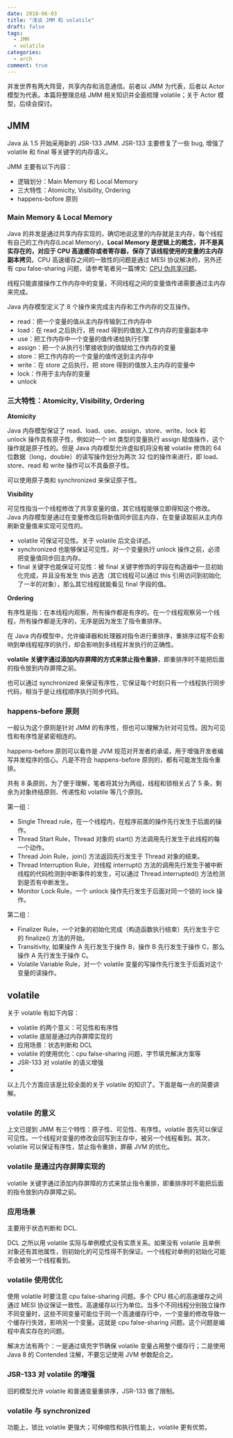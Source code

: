 ```yaml
---
date: 2018-06-03
title: "浅谈 JMM 和 volatile"
draft: false
tags:
  - JMM
  - volatile
categories:
  - arch
comment: true
---
```


并发世界有两大阵营，共享内存和消息通信。前者以 JMM 为代表，后者以 Actor 模型为代表。本篇将整理总结 JMM 相关知识并全面梳理 volatile；关于 Actor 模型，后续会探讨。

## JMM

Java 从 1.5 开始采用新的 JSR-133 JMM. JSR-133 主要修复了一些 bug, 增强了 volatile 和 final 等关键字的内存语义。

JMM 主要有以下内容：

- 逻辑划分：Main Memory 和 Local Memory
- 三大特性：Atomicity, Visibility, Ordering
- happens-bofore 原则

### Main Memory & Local Memory

Java 的并发是通过共享内存实现的，确切地说这里的内存就是主内存，每个线程有自己的工作内存(Local Memory)，**Local Memory 是逻辑上的概念，并不是真实存在的，对应于 CPU 高速缓存或者寄存器，保存了该线程使用的变量的主内存副本拷贝**。CPU 高速缓存之间的一致性的问题是通过 MESI 协议解决的，另外还有 cpu false-sharing 问题，请参考笔者另一篇博文: [CPU 伪共享问题](https://ijunjie.github.io/post/arch/cpu-false-sharing/)。

线程只能直接操作工作内存中的变量，不同线程之间的变量值传递需要通过主内存来完成。

Java 内存模型定义了 8 个操作来完成主内存和工作内存的交互操作。

- read：把一个变量的值从主内存传输到工作内存中
- load：在 read 之后执行，把 read 得到的值放入工作内存的变量副本中
- use：把工作内存中一个变量的值传递给执行引擎
- assign：把一个从执行引擎接收到的值赋给工作内存的变量
- store：把工作内存的一个变量的值传送到主内存中
- write：在 store 之后执行，把 store 得到的值放入主内存的变量中
- lock：作用于主内存的变量
- unlock

### 三大特性：Atomicity, Visibility, Ordering

**Atomicity**

Java 内存模型保证了 read、load、use、assign、store、write、lock 和 unlock 操作具有原子性，例如对一个 int 类型的变量执行 assign 赋值操作，这个操作就是原子性的。但是 Java 内存模型允许虚拟机将没有被 volatile 修饰的 64 位数据（long，double）的读写操作划分为两次 32 位的操作来进行，即 load、store、read 和 write 操作可以不具备原子性。

可以使用原子类和 synchronized 来保证原子性。

**Visibility**

可见性指当一个线程修改了共享变量的值，其它线程能够立即得知这个修改。Java 内存模型是通过在变量修改后将新值同步回主内存，在变量读取前从主内存刷新变量值来实现可见性的。

- volatile 可保证可见性。关于 volatile 后文会详述。
- synchronized 也能够保证可见性，对一个变量执行 unlock 操作之前，必须把变量值同步回主内存。
- final 关键字也能保证可见性：被 final 关键字修饰的字段在构造器中一旦初始化完成，并且没有发生 this 逃逸（其它线程可以通过 this 引用访问到初始化了一半的对象），那么其它线程就能看见 final 字段的值。

**Ordering**

有序性是指：在本线程内观察，所有操作都是有序的。在一个线程观察另一个线程，所有操作都是无序的，无序是因为发生了指令重排序。

在 Java 内存模型中，允许编译器和处理器对指令进行重排序，重排序过程不会影响到单线程程序的执行，却会影响到多线程并发执行的正确性。

**volatile 关键字通过添加内存屏障的方式来禁止指令重排**，即重排序时不能把后面的指令放到内存屏障之前。

也可以通过 synchronized 来保证有序性，它保证每个时刻只有一个线程执行同步代码，相当于是让线程顺序执行同步代码。

### happens-before 原则

一般认为这个原则是针对 JMM 的有序性，但也可以理解为针对可见性。因为可见性和有序性是紧密相连的。

happens-before 原则可以看作是 JVM 规范对开发者的承诺，用于增强开发者编写并发程序的信心。凡是不符合 happens-before 原则的，都有可能发生指令重排。

共有 8 条原则，为了便于理解，笔者将其分为两组，线程和锁相关占了 5 条，剩余为对象终结原则、传递性和 volatile 等几个原则。

第一组：

- Single Thread rule，在一个线程内，在程序前面的操作先行发生于后面的操作。
- Thread Start Rule，Thread 对象的 start() 方法调用先行发生于此线程的每一个动作。
- Thread Join Rule，join() 方法返回先行发生于 Thread 对象的结束。
- Thread Interruption Rule，对线程 interrupt() 方法的调用先行发生于被中断线程的代码检测到中断事件的发生，可以通过 Thread.interrupted() 方法检测到是否有中断发生。
- Monitor Lock Rule，一个 unlock 操作先行发生于后面对同一个锁的 lock 操作。

第二组：

- Finalizer Rule，一个对象的初始化完成（构造函数执行结束）先行发生于它的 finalize() 方法的开始。
- Transitivity, 如果操作 A 先行发生于操作 B，操作 B 先行发生于操作 C，那么操作 A 先行发生于操作 C。
- Volatile Variable Rule，对一个 volatile 变量的写操作先行发生于后面对这个变量的读操作。


## volatile

关于 volatile 有如下内容：

- volatile 的两个意义：可见性和有序性
- volatile 底层是通过内存屏障实现的
- 应用场景：状态判断和 DCL
- volatile 的使用优化：cpu false-sharing 问题，字节填充解决方案等
- JSR-133 对 volatile 的语义增强
- 

以上几个方面应该是比较全面的关于 volatile 的知识了。下面是每一点的简要讲解。

### volatile 的意义

上文已提到 JMM 有三个特性：原子性、可见性、有序性。volatile 首先可以保证可见性。一个线程对变量的修改会回写到主存中，被另一个线程看到。其次，volatile 可以保证有序性，禁止指令重排，屏蔽 JVM 的优化。

### volatile 是通过内存屏障实现的

volatile 关键字通过添加内存屏障的方式来禁止指令重排，即重排序时不能把后面的指令放到内存屏障之前。

### 应用场景

主要用于状态判断和 DCL.

DCL 之所以用 volatile 实际与单例模式没有实质关系。如果没有 volatile 且单例对象还有其他属性，则初始化的可见性得不到保证。一个线程对单例的初始化可能不会被另一个线程看到。

### volatile 使用优化

使用 volatile 时要注意 cpu false-sharing 问题。多个 CPU 核心的高速缓存之间通过 MESI 协议保证一致性。高速缓存以行为单位。当多个不同线程分别独立操作不同变量时，这些不同变量可能位于同一个高速缓存行中，一个变量的修改导致一个缓存行失效，影响另一个变量。这就是 cpu false-sharing 问题。这个问题是编程中真实存在的问题。

解决方法有两个：一是通过填充字节确保 volatile 变量占用整个缓存行；二是使用 Java 8 的 Contended 注解，不要忘记使用 JVM 参数配合之。

### JSR-133 对 volatile 的增强

旧的模型允许 volatile 和普通变量重排序，JSR-133 做了限制。

### volatile 与 synchronized

功能上，锁比 volatile 更强大；可伸缩性和执行性能上，volatile 更有优势。
